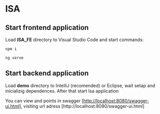 # ISA

## Start frontend application
Load **ISA_FE** directory to Visual Studio Code and start commands:
```
npm i
```
```
ng serve
```

## Start backend application
Load **demo** directory to IntelliJ (recomended) or Eclipse, wait setap and inicializig dependences. After that start Isa application

You can view and points in swagger [[http://localhost:8080/swagger-ui.html](https://en.wikipedia.org/wiki/Swagger_(software))], visiting url adress [http://localhost:8080/swagger-ui.html] 
